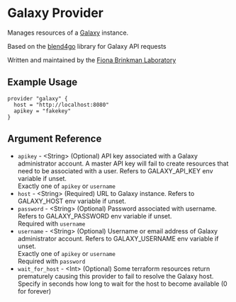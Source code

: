 <!-- DO NOT MAKE CHANGES TO THIS FILE! This file is generated by ../docgen. Run `make doc` to regenerate. --> 
# Galaxy Provider

Manages resources of a [Galaxy](https://galaxyproject.org) instance.

Based on the [blend4go](https://github.com/brinkmanlab/blend4go) library for Galaxy API requests

Written and maintained by the [Fiona Brinkman Laboratory](https://github.com/brinkmanlab/terraform-provider-galaxy)


## Example Usage

```hcl
provider "galaxy" {
  host = "http://localhost:8080"
  apikey = "fakekey"
}
```

## Argument Reference

* `apikey` - &lt;String&gt; (Optional) API key associated with a Galaxy administrator account. A master API key will fail to create resources that need to be associated with a user. Refers to GALAXY_API_KEY env variable if unset.  
  Exactly one of `apikey` or `username`  
* `host` - &lt;String&gt; (Required) URL to Galaxy instance. Refers to GALAXY_HOST env variable if unset.  
* `password` - &lt;String&gt; (Optional) Password associated with username. Refers to GALAXY_PASSWORD env variable if unset.  
  Required with `username`  
* `username` - &lt;String&gt; (Optional) Username or email address of Galaxy administrator account. Refers to GALAXY_USERNAME env variable if unset.  
  Exactly one of `apikey` or `username`  
  Required with `password`  
* `wait_for_host` - &lt;Int&gt; (Optional) Some terraform resources return prematurely causing this provider to fail to resolve the Galaxy host. Specify in seconds how long to wait for the host to become available (0 for forever)  
